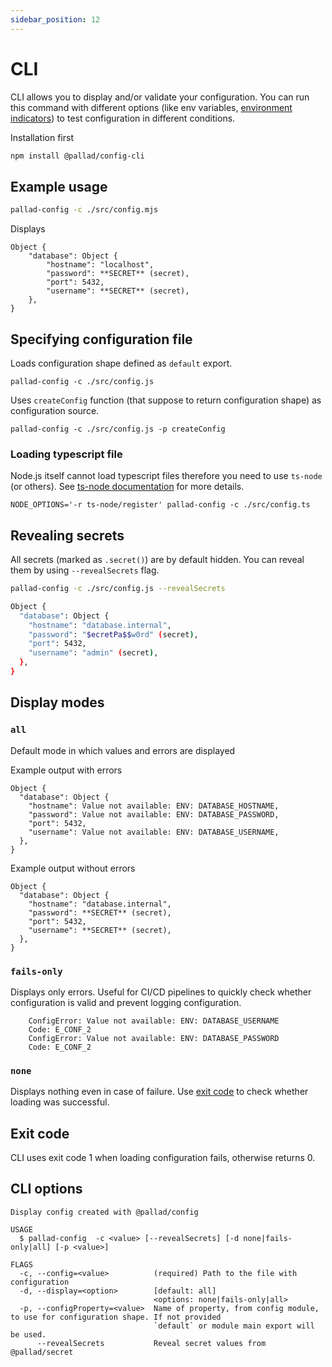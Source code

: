```yaml
---
sidebar_position: 12
---
```


# CLI

CLI allows you to display and/or validate your configuration. You can run this command with different options (like env
variables, [environment indicators](./guides/application-environments)) to test configuration in different conditions.

Installation first

```bash npm2yarn
npm install @pallad/config-cli
```

## Example usage
```bash
pallad-config -c ./src/config.mjs
```

Displays
```shell
Object {
    "database": Object {
        "hostname": "localhost",
        "password": **SECRET** (secret),
        "port": 5432,
        "username": **SECRET** (secret),
    },
}
```

## Specifying configuration file

Loads configuration shape defined as `default` export.
```shell
pallad-config -c ./src/config.js
```

Uses `createConfig` function (that suppose to return configuration shape) as configuration source.
```shell
pallad-config -c ./src/config.js -p createConfig
```

### Loading typescript file
Node.js itself cannot load typescript files therefore you need to use `ts-node` (or others). 
See [ts-node documentation](https://www.npmjs.com/package/ts-node#node-flags-and-other-tools) for more details.

```shell
NODE_OPTIONS='-r ts-node/register' pallad-config -c ./src/config.ts
```

## Revealing secrets

All secrets (marked as `.secret()`) are by default hidden. You can reveal them by using `--revealSecrets` flag.

```bash
pallad-config -c ./src/config.js --revealSecrets
```
```bash
Object {
  "database": Object {
    "hostname": "database.internal",
    "password": "$ecretPa$$w0rd" (secret),
    "port": 5432,
    "username": "admin" (secret),
  },
}
```

## Display modes

### `all`
Default mode in which values and errors are displayed

Example output with errors
```shell
Object {
  "database": Object {
    "hostname": Value not available: ENV: DATABASE_HOSTNAME,
    "password": Value not available: ENV: DATABASE_PASSWORD,
    "port": 5432,
    "username": Value not available: ENV: DATABASE_USERNAME,
  },
}
```

Example output without errors
```shell
Object {
  "database": Object {
    "hostname": "database.internal",
    "password": **SECRET** (secret),
    "port": 5432,
    "username": **SECRET** (secret),
  },
}
```

### `fails-only`
Displays only errors. Useful for CI/CD pipelines to quickly check whether configuration is valid and prevent logging configuration.

```shell
    ConfigError: Value not available: ENV: DATABASE_USERNAME
    Code: E_CONF_2
    ConfigError: Value not available: ENV: DATABASE_PASSWORD
    Code: E_CONF_2
```

### `none`
Displays nothing even in case of failure. Use [exit code](#exit-code) to check whether loading was successful. 

## Exit code

CLI uses exit code 1 when loading configuration fails, otherwise returns 0.

## CLI options

```shell
Display config created with @pallad/config

USAGE
  $ pallad-config  -c <value> [--revealSecrets] [-d none|fails-only|all] [-p <value>]

FLAGS
  -c, --config=<value>          (required) Path to the file with configuration
  -d, --display=<option>        [default: all]
                                <options: none|fails-only|all>
  -p, --configProperty=<value>  Name of property, from config module, to use for configuration shape. If not provided
                                `default` or module main export will be used.
      --revealSecrets           Reveal secret values from @pallad/secret
```
